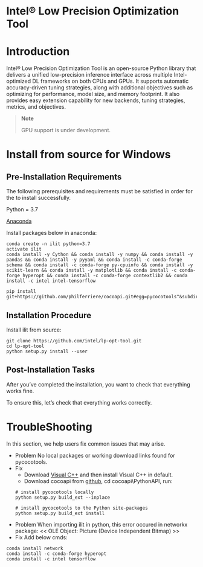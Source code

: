 Intel® Low Precision Optimization Tool
======================================

# Introduction

Intel® Low Precision Optimization Tool is an open-source Python library that delivers a unified low-precision inference interface across multiple Intel-optimized DL frameworks on both CPUs and GPUs. It supports automatic accuracy-driven tuning strategies, along with additional objectives such as optimizing for performance, model size, and memory footprint. It also provides easy extension capability for new backends, tuning strategies, metrics, and objectives.

> **Note**
>
> GPU support is under development.

# Install from source for Windows

## Pre-Installation Requirements

The following prerequisites and requirements must be satisfied in order for the to install successfully.

Python = 3.7

[Anaconda](https://anaconda.org/)

Install packages below in anaconda:

```shell
conda create -n ilit python=3.7
activate ilit
conda install -y Cython && conda install -y numpy && conda install -y pandas && conda install -y pyyaml && conda install -c conda-forge schema && conda install -c conda-forge py-cpuinfo && conda install -y scikit-learn && conda install -y matplotlib && conda install -c conda-forge hyperopt && conda install -c conda-forge contextlib2 && conda install -c intel intel-tensorflow

pip install git+https://github.com/philferriere/cocoapi.git#egg=pycocotools^&subdirectory=PythonAPI
```

## Installation Procedure

Install ilit from source:

```shell
git clone https://github.com/intel/lp-opt-tool.git
cd lp-opt-tool
python setup.py install --user
```
## Post-Installation Tasks

After you’ve completed the installation, you want to check that everything works fine.

To ensure this, let’s check that everything works correctly.

# TroubleShooting

In this section, we help users fix common issues that may arise.

- Problem
No local packages or working download links found for pycocotools.
- Fix
  - Download [Visual C++](https://visualstudio.microsoft.com/zh-hans/thank-you-downloading-visual-studio/?sku=BuildTools&rel=15#) and then install Visual C++ in default.
  - Download cocoapi from [github](https://links.jianshu.com/go?to=https%3A%2F%2Fgithub.com%2Fphilferriere%2Fcocoapi), cd cocoapi\PythonAPI, run:
  ```shell
  # install pycocotools locally
  python setup.py build_ext --inplace

  # install pycocotools to the Python site-packages
  python setup.py build_ext install

- Problem
When importing ilit in python, this error occured in networkx package:  << OLE Object: Picture (Device Independent Bitmap) >>
- Fix
Add below cmds:
```shell
conda install network
conda install -c conda-forge hyperopt
conda install -c intel tensorflow
```





